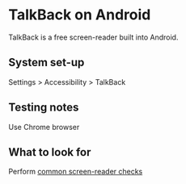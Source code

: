 # TalkBack on Android
TalkBack is a free screen-reader built into Android.

## System set-up
Settings > Accessibility > TalkBack

## Testing notes
Use Chrome browser

## What to look for
Perform [common screen-reader checks](common/screen-readers.md)